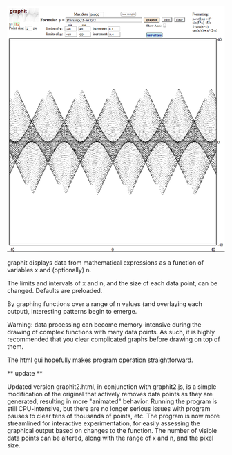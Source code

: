 
![drawing](https://github.com/markedwinharvey/graphit/blob/master/media/graphit_ss_draw.png)


graphit displays data from mathematical expressions as a function of variables x and (optionally) n. 

The limits and intervals of x and n, and the size of each data point, can be changed. Defaults are preloaded. 

By graphing functions over a range of n values (and overlaying each output), interesting patterns begin to emerge. 

Warning: data processing can become memory-intensive during the drawing of complex functions with many data points. As such, it is highly recommended that you clear complicated graphs before drawing on top of them. 

The html gui hopefully makes program operation straightforward. 

** update **

Updated version graphit2.html, in conjunction with graphit2.js, is a simple modification of the original that actively removes data points as they are generated, resulting in more "animated" behavior. Running the program is still CPU-intensive, but there are no longer serious issues with program pauses to clear tens of thousands of points, etc. The program is now more streamlined for interactive experimentation, for easily assessing the graphical output based on changes to the function. The number of visible data points can be altered, along with the range of x and n, and the pixel size. 

